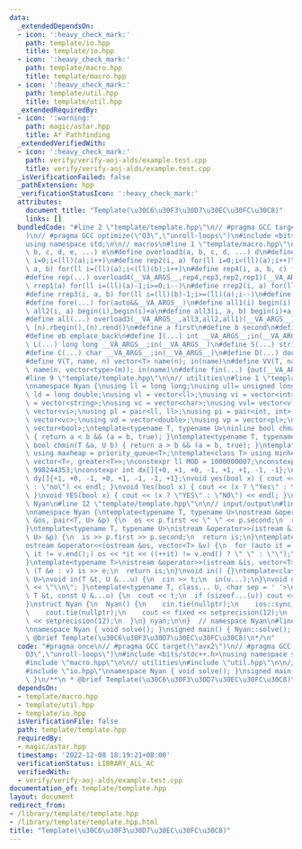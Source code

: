 ```yaml
---
data:
  _extendedDependsOn:
  - icon: ':heavy_check_mark:'
    path: template/io.hpp
    title: template/io.hpp
  - icon: ':heavy_check_mark:'
    path: template/macro.hpp
    title: template/macro.hpp
  - icon: ':heavy_check_mark:'
    path: template/util.hpp
    title: template/util.hpp
  _extendedRequiredBy:
  - icon: ':warning:'
    path: magic/astar.hpp
    title: A* Pathfinding
  _extendedVerifiedWith:
  - icon: ':heavy_check_mark:'
    path: verify/verify-aoj-alds/example.test.cpp
    title: verify/verify-aoj-alds/example.test.cpp
  _isVerificationFailed: false
  _pathExtension: hpp
  _verificationStatusIcon: ':heavy_check_mark:'
  attributes:
    document_title: "Template(\u30C6\u30F3\u30D7\u30EC\u30FC\u30C8)"
    links: []
  bundledCode: "#line 2 \"template/template.hpp\"\n// #pragma GCC target(\"avx2\"\
    )\n// #pragma GCC optimize(\"O3\",\"unroll-loops\")\n#include <bits/stdc++.h>\n\
    using namespace std;\n\n// macros\n#line 1 \"template/macro.hpp\"\n#define overload4(a,\
    \ b, c, d, e, ...) e\n#define overload3(a, b, c, d, ...) d\n#define rep1(a) for(ll\
    \ i=0;i<(ll)(a);i++)\n#define rep2(i, a) for(ll i=0;i<(ll)(a);i++)\n#define rep3(i,\
    \ a, b) for(ll i=(ll)(a);i<(ll)(b);i++)\n#define rep4(i, a, b, c) for(ll i=(ll)(a);i<(ll)(b);i+=(ll)(c))\n\
    #define rep(...) overload4(__VA_ARGS__,rep4,rep3,rep2,rep1)(__VA_ARGS__)\n#define\
    \ rrep1(a) for(ll i=(ll)(a)-1;i>=0;i--)\n#define rrep2(i, a) for(ll i=(ll)(a)-1;i>=0;i--)\n\
    #define rrep3(i, a, b) for(ll i=(ll)(b)-1;i>=(ll)(a);i--)\n#define rrep(...) overload3(__VA_ARGS__,rrep3,rrep2,rrep1)(__VA_ARGS__)\n\
    #define fore(...) for(auto&&__VA_ARGS__)\n#define all1(i) begin(i),end(i)\n#define\
    \ all2(i, a) begin(i),begin(i)+a\n#define all3(i, a, b) begin(i)+a,begin(i)+b\n\
    #define all(...) overload3(__VA_ARGS__,all3,all2,all1)(__VA_ARGS__)\n#define rall(n)\
    \ (n).rbegin(),(n).rend()\n#define a first\n#define b second\n#define pb push_back\n\
    #define eb emplace_back\n#define I(...) int __VA_ARGS__;in(__VA_ARGS__)\n#define\
    \ L(...) long long __VA_ARGS__;in(__VA_ARGS__)\n#define S(...) string __VA_ARGS__;in(__VA_ARGS__)\n\
    #define C(...) char __VA_ARGS__;in(__VA_ARGS__)\n#define D(...) double __VA_ARGS__;in(__VA_ARGS__)\n\
    #define V(T, name, n) vector<T> name(n); in(name)\n#define VV(T, name, n, m) vector<vector<T>>\
    \ name(n, vector<type>(m)); in(name)\n#define fin(...) {out(__VA_ARGS__);return;}\n\
    #line 9 \"template/template.hpp\"\n\n// utilities\n#line 1 \"template/util.hpp\"\
    \nnamespace Nyan {\nusing ll = long long;\nusing ull= unsigned long long;\nusing\
    \ ld = long double;\nusing vl = vector<ll>;\nusing vi = vector<int>;\nusing vs\
    \ = vector<string>;\nusing vc = vector<char>;\nusing vvl= vector<vl>;\nusing vvi=\
    \ vector<vi>;\nusing pl = pair<ll, ll>;\nusing pi = pair<int, int>;\nusing vvc=\
    \ vector<vc>;\nusing vd = vector<double>;\nusing vp = vector<pl>;\nusing vb =\
    \ vector<bool>;\ntemplate<typename T, typename U>\ninline bool chmax(T &a, U b)\
    \ { return a < b && (a = b, true); }\ntemplate<typename T, typename U>\ninline\
    \ bool chmin(T &a, U b) { return a > b && (a = b, true); }\ntemplate<class T>\
    \ using maxheap = priority_queue<T>;\ntemplate<class T> using minheap = priority_queue<T,\
    \ vector<T>, greater<T>>;\nconstexpr ll MOD = 1000000007;\nconstexpr ll mod =\
    \ 998244353;\nconstexpr int dx[]{+0, +1, +0, -1, +1, +1, -1, -1};\nconstexpr int\
    \ dy[]{+1, +0, -1, +0, +1, -1, -1, +1};\nvoid yes(bool x) { cout << (x ? \"yes\"\
    \ : \"no\") << endl; }\nvoid Yes(bool x) { cout << (x ? \"Yes\" : \"No\") << endl;\
    \ }\nvoid YES(bool x) { cout << (x ? \"YES\" : \"NO\") << endl; }\n\n}  // namespace\
    \ Nyan\n#line 12 \"template/template.hpp\"\n\n// input/output\n#line 1 \"template/io.hpp\"\
    \nnamespace Nyan {\ntemplate<typename T, typename U>\nostream &operator<<(ostream\
    \ &os, pair<T, U> &p) {\n  os << p.first << \" \" << p.second;\n  return os;\n\
    }\ntemplate<typename T, typename U>\nistream &operator>>(istream &is, pair<T,\
    \ U> &p) {\n  is >> p.first >> p.second;\n  return is;\n}\ntemplate<typename T>\n\
    ostream &operator<<(ostream &os, vector<T> &v) {\n  for (auto it = v.begin();\
    \ it != v.end();) os << *it << ((++it) != v.end() ? \" \" : \"\");\n  return os;\n\
    }\ntemplate<typename T>\nistream &operator>>(istream &is, vector<T> &v) {\n  for\
    \ (T &e : v) is >> e;\n  return is;\n}\nvoid in() {}\ntemplate<class T, class...\
    \ U>\nvoid in(T &t, U &...u) {\n  cin >> t;\n  in(u...);\n}\nvoid out() { cout\
    \ << \"\\n\"; }\ntemplate<typename T, class... U, char sep = ' '>\nvoid out(const\
    \ T &t, const U &...u) {\n  cout << t;\n  if (sizeof...(u)) cout << sep;\n  out(u...);\n\
    }\nstruct Nyan {\n  Nyan() {\n    cin.tie(nullptr);\n    ios::sync_with_stdio(false);\n\
    \    cout.tie(nullptr);\n    cout << fixed << setprecision(12);\n    cerr << fixed\
    \ << setprecision(12);\n  }\n} nyan;\n\n}  // namespace Nyan\n#line 15 \"template/template.hpp\"\
    \nnamespace Nyan { void solve(); }\nsigned main() { Nyan::solve(); }\n/**\n *\
    \ @brief Template(\u30C6\u30F3\u30D7\u30EC\u30FC\u30C8)\n*/\n"
  code: "#pragma once\n// #pragma GCC target(\"avx2\")\n// #pragma GCC optimize(\"\
    O3\",\"unroll-loops\")\n#include <bits/stdc++.h>\nusing namespace std;\n\n// macros\n\
    #include \"macro.hpp\"\n\n// utilities\n#include \"util.hpp\"\n\n// input/output\n\
    #include \"io.hpp\"\nnamespace Nyan { void solve(); }\nsigned main() { Nyan::solve();\
    \ }\n/**\n * @brief Template(\u30C6\u30F3\u30D7\u30EC\u30FC\u30C8)\n*/"
  dependsOn:
  - template/macro.hpp
  - template/util.hpp
  - template/io.hpp
  isVerificationFile: false
  path: template/template.hpp
  requiredBy:
  - magic/astar.hpp
  timestamp: '2022-12-08 18:19:21+08:00'
  verificationStatus: LIBRARY_ALL_AC
  verifiedWith:
  - verify/verify-aoj-alds/example.test.cpp
documentation_of: template/template.hpp
layout: document
redirect_from:
- /library/template/template.hpp
- /library/template/template.hpp.html
title: "Template(\u30C6\u30F3\u30D7\u30EC\u30FC\u30C8)"
---
```

